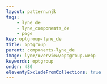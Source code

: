 ```yaml
---
layout: pattern.njk
tags: 
    - lyne_de
    - lyne_components_de
    - page
key: optgroup-lyne_de
title: optgroup
parent: components-lyne_de
image: lyne/overview/optgroup.webp
keywords: optgroup
order: 480
eleventyExcludeFromCollections: true
---
```


